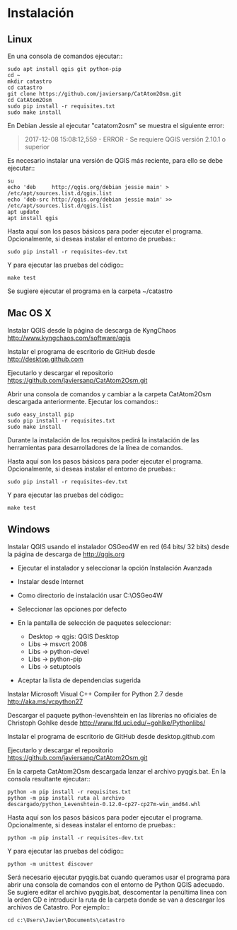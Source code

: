 Instalación
===========

Linux
-----

En una consola de comandos ejecutar::

    sudo apt install qgis git python-pip
    cd ~
    mkdir catastro
    cd catastro
    git clone https://github.com/javiersanp/CatAtom2Osm.git
    cd CatAtom2Osm
    sudo pip install -r requisites.txt
    sudo make install

En Debian Jessie al ejecutar "catatom2osm" se muestra el siguiente error:
>2017-12-08 15:08:12,559 - ERROR - Se requiere QGIS versión 2.10.1 o superior

Es necesario instalar una versión de QGIS más reciente, para ello se debe ejecutar::

    su
    echo 'deb     http://qgis.org/debian jessie main' > /etc/apt/sources.list.d/qgis.list
    echo 'deb-src http://qgis.org/debian jessie main' >> /etc/apt/sources.list.d/qgis.list
    apt update
    apt install qgis

Hasta aquí son los pasos básicos para poder ejecutar el programa.
Opcionalmente, si deseas instalar el entorno de pruebas::

    sudo pip install -r requisites-dev.txt
    
Y para ejecutar las pruebas del código::

    make test
    
Se sugiere ejecutar el programa en la carpeta ~/catastro

Mac OS X
--------

Instalar QGIS desde la página de descarga de KyngChaos 
http://www.kyngchaos.com/software/qgis

Instalar el programa de escritorio de GitHub desde
http://desktop.github.com

Ejecutarlo y descargar el repositorio 
https://github.com/javiersanp/CatAtom2Osm.git

Abrir una consola de comandos y cambiar a la carpeta CatAtom2Osm descargada
anteriormente. Ejecutar los comandos::

    sudo easy_install pip
    sudo pip install -r requisites.txt
    sudo make install

Durante la instalación de los requisitos pedirá la instalación de las 
herramientas para desarrolladores de la línea de comandos.

Hasta aquí son los pasos básicos para poder ejecutar el programa.
Opcionalmente, si deseas instalar el entorno de pruebas::

    sudo pip install -r requisites-dev.txt
    
Y para ejecutar las pruebas del código::

    make test

Windows
-------

Instalar QGIS usando el instalador OSGeo4W en red (64 bits/ 32 bits) desde la
página de descarga de http://qgis.org

* Ejecutar el instalador y seleccionar la opción Instalación Avanzada
* Instalar desde Internet
* Como directorio de instalación usar C:\OSGeo4W
* Seleccionar las opciones por defecto
* En la pantalla de selección de paquetes seleccionar:

  * Desktop -> qgis: QGIS Desktop
  * Libs -> msvcrt 2008
  * Libs -> python-devel
  * Libs -> python-pip
  * Libs -> setuptools

* Aceptar la lista de dependencias sugerida

Instalar Microsoft Visual C++ Compiler for Python 2.7 desde 
http://aka.ms/vcpython27

Descargar el paquete python-levenshtein en las librerías no oficiales de 
Christoph Gohlke desde http://www.lfd.uci.edu/~gohlke/Pythonlibs/

Instalar el programa de escritorio de GitHub desde desktop.github.com

Ejecutarlo y descargar el repositorio https://github.com/javiersanp/CatAtom2Osm.git

En la carpeta CatAtom2Osm descargada lanzar el archivo pyqgis.bat. 
En la consola resultante ejecutar::

    python -m pip install -r requisites.txt
    python -m pip install ruta al archivo descargado/python_Levenshtein‑0.12.0‑cp27‑cp27m‑win_amd64.whl

Hasta aquí son los pasos básicos para poder ejecutar el programa.
Opcionalmente, si deseas instalar el entorno de pruebas::

    python -m pip install -r requisites-dev.txt
    
Y para ejecutar las pruebas del código::

    python -m unittest discover

Será necesario ejecutar pyqgis.bat cuando queramos usar el programa para abrir una consola de comandos con el entorno de Python QGIS adecuado. Se sugiere editar el archivo pyqgis.bat, descomentar la penúltima línea con la orden CD e introducir la ruta de la carpeta donde se van a descargar los archivos de Catastro. Por ejemplo::

    cd c:\Users\Javier\Documents\catastro
